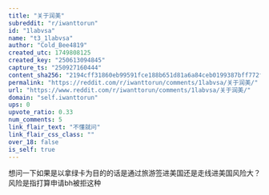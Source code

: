 ```yaml
---
title: "关于润美"
subreddit: "r/iwanttorun"
id: "1labvsa"
name: "t3_1labvsa"
author: "Cold_Bee4819"
created_utc: 1749808125
created_key: "250613094845"
capture_ts: "250927160444"
content_sha256: "2194cff31860eb99591fce188b651d81a6a84ceb0199387bff772ff1f92e789b"
permalink: "https://reddit.com/r/iwanttorun/comments/1labvsa/关于润美/"
url: "https://www.reddit.com/r/iwanttorun/comments/1labvsa/关于润美/"
domain: "self.iwanttorun"
ups: 0
upvote_ratio: 0.33
num_comments: 5
link_flair_text: "不懂就问"
link_flair_css_class: ""
over_18: false
is_self: true
---
```


想问一下如果是以拿绿卡为目的的话是通过旅游签进美国还是走线进美国风险大？
风险是指打算申请bh被拒这种
